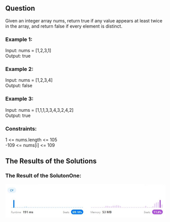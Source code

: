 ## Question
Given an integer array nums, return true if any value appears at least twice in the array, and return false if every element is distinct.

### Example 1:
Input: nums = [1,2,3,1]  
Output: true  

### Example 2:
Input: nums = [1,2,3,4]  
Output: false

### Example 3:
Input: nums = [1,1,1,3,3,4,3,2,4,2]  
Output: true

### Constraints:
1 <= nums.length <= 105  
-109 <= nums[i] <= 109

## The Results of the Solutions

### The Result of the SolutonOne:
![Solution One](./images/SolutionOne.jpg)
